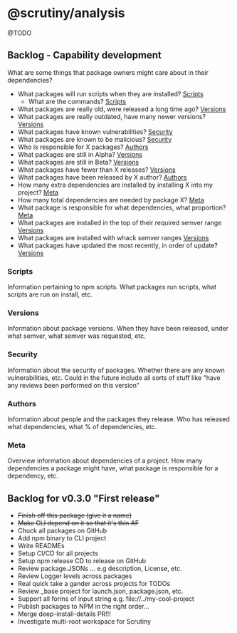 # @scrutiny/analysis
@TODO

## Backlog - Capability development

What are some things that package owners might care about in their dependencies?

  - What packages will run scripts when they are installed? [Scripts](#scripts)
    - What are the commands? [Scripts](#scripts)
  - What packages are really old, were released a long time ago? [Versions](#versions)
  - What packages are really outdated, have many newer versions? [Versions](#versions)
  - What packages have known vulnerabilities? [Security](#security)
  - What packages are known to be malicious? [Security](#security)
  - Who is responsible for X packages? [Authors](#authors)
  - What packages are still in Alpha? [Versions](#versions)
  - What packages are still in Beta? [Versions](#versions)
  - What packages have fewer than X releases? [Versions](#versions)
  - What packages have been released by X author? [Authors](#authors)
  - How many extra dependencies are installed by installing X into my project? [Meta](#meta)
  - How many total dependencies are needed by package X? [Meta](#meta)
  - What package is responsible for what dependencies, what proportion? [Meta](#meta)
  - What packages are installed in the top of their required semver range [Versions](#versions)
  - What packages are installed with whack semver ranges [Versions](#versions)
  - What packages have updated the most recently, in order of update? [Versions](#versions)


### Scripts
Information pertaining to npm scripts. What packages run scripts, what scripts are run on install, etc.

### Versions
Information about package versions. When they have been released, under what semver, what semver was requested, etc.

### Security
Information about the security of packages. Whether there are any known vulnerabilities, etc. Could in the future include all sorts of stuff like "have any reviews been performed on this version"

### Authors
Information about people and the packages they release. Who has released what dependencies, what % of dependencies, etc.

### Meta
Overview information about dependencies of a project. How many dependencies a package might have, what package is responsible for a dependency, etc. 

## Backlog for v0.3.0 "First release"

  - ~~Finish off this package (give it a name)~~
  - ~~Make CLI depend on it so that it's thin AF~~
  - Chuck all packages on GitHub
  - Add npm binary to CLI project
  - Write READMEs
  - Setup CI/CD for all projects
  - Setup npm release CD to release on GitHub
  - Review package.JSONs … e.g description, License, etc.
  - Review Logger levels across packages
  - Real quick take a gander across projects for TODOs
  - Review _base project for launch.json, package.json, etc.
  - Support all forms of input string e.g. file://../my-cool-project
  - Publish packages to NPM in the right order…
  - Merge deep-install-details PR!!!
  - Investigate multi-root workspace for Scrutiny